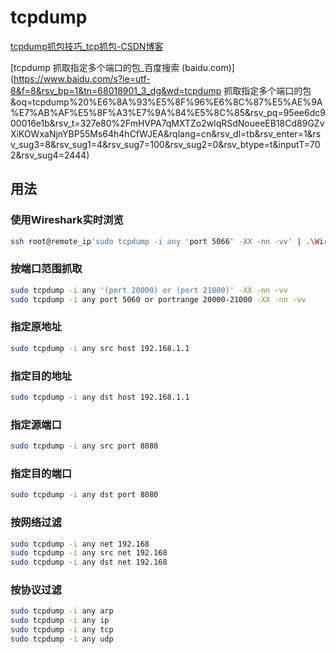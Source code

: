 # tcpdump

[tcpdump抓包技巧_tcp抓包-CSDN博客](https://blog.csdn.net/locahuang/article/details/135106427)

[tcpdump 抓取指定多个端口的包_百度搜索 (baidu.com)](https://www.baidu.com/s?ie=utf-8&f=8&rsv_bp=1&tn=68018901_3_dg&wd=tcpdump 抓取指定多个端口的包&oq=tcpdump%20%E6%8A%93%E5%8F%96%E6%8C%87%E5%AE%9A%E7%AB%AF%E5%8F%A3%E7%9A%84%E5%8C%85&rsv_pq=95ee6dc900016e1b&rsv_t=327e80%2FmHVPA7qMXTZo2wlqRSdNoueeEB18Cd89GZvXiKOWxaNjnYBP55Ms64h4hCfWJEA&rqlang=cn&rsv_dl=tb&rsv_enter=1&rsv_sug3=8&rsv_sug1=4&rsv_sug7=100&rsv_sug2=0&rsv_btype=t&inputT=702&rsv_sug4=2444)

## 用法

### 使用Wireshark实时浏览

```bash
ssh root@remote_ip'sudo tcpdump -i any 'port 5066' -XX -nn -vv' | .\Wireshark.exe -k -i -
```

### 按端口范围抓取

```bash
sudo tcpdump -i any '(port 20000) or (port 21000)' -XX -nn -vv
sudo tcpdump -i any port 5060 or portrange 20000-21000 -XX -nn -vv
```

### 指定原地址

```bash
sudo tcpdump -i any src host 192.168.1.1
```

### 指定目的地址

```bash
sudo tcpdump -i any dst host 192.168.1.1
```

### 指定源端口

```bash
sudo tcpdump -i any src port 8080
```

### 指定目的端口

```bash
sudo tcpdump -i any dst port 8080
```

### 按网络过滤

```bash
sudo tcpdump -i any net 192.168
sudo tcpdump -i any src net 192.168
sudo tcpdump -i any dst net 192.168
```

### 按协议过滤

```bash
sudo tcpdump -i any arp
sudo tcpdump -i any ip
sudo tcpdump -i any tcp
sudo tcpdump -i any udp
```

